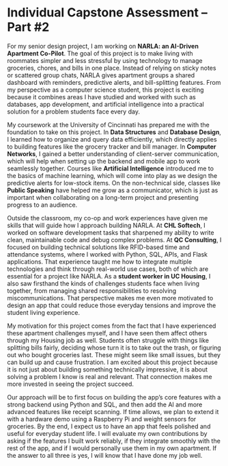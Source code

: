 # Individual Capstone Assessment – Part #2

For my senior design project, I am working on **NARLA: an AI-Driven Apartment Co-Pilot**. The goal of this project is to make living with roommates simpler and less stressful by using technology to manage groceries, chores, and bills in one place. Instead of relying on sticky notes or scattered group chats, NARLA gives apartment groups a shared dashboard with reminders, predictive alerts, and bill-splitting features. From my perspective as a computer science student, this project is exciting because it combines areas I have studied and worked with such as databases, app development, and artificial intelligence into a practical solution for a problem students face every day.  

My coursework at the University of Cincinnati has prepared me with the foundation to take on this project. In **Data Structures** and **Database Design**, I learned how to organize and query data efficiently, which directly applies to building features like the grocery tracker and bill manager. In **Computer Networks**, I gained a better understanding of client-server communication, which will help when setting up the backend and mobile app to work seamlessly together. Courses like **Artificial Intelligence** introduced me to the basics of machine learning, which will come into play as we design the predictive alerts for low-stock items. On the non-technical side, classes like **Public Speaking** have helped me grow as a communicator, which is just as important when collaborating on a long-term project and presenting progress to an audience.  

Outside the classroom, my co-op and work experiences have given me skills that will guide how I approach building NARLA. At **CHL Softech**, I worked on software development tasks that sharpened my ability to write clean, maintainable code and debug complex problems. At **QC Consulting**, I focused on building technical solutions like RFID-based time and attendance systems, where I worked with Python, SQL, APIs, and Flask applications. That experience taught me how to integrate multiple technologies and think through real-world use cases, both of which are essential for a project like NARLA. As a **student worker in UC Housing**, I also saw firsthand the kinds of challenges students face when living together, from managing shared responsibilities to resolving miscommunications. That perspective makes me even more motivated to design an app that could reduce those everyday tensions and improve the student living experience.  

My motivation for this project comes from the fact that I have experienced these apartment challenges myself, and I have seen them affect others through my Housing job as well. Students often struggle with things like splitting bills fairly, deciding whose turn it is to take out the trash, or figuring out who bought groceries last. These might seem like small issues, but they can build up and cause frustration. I am excited about this project because it is not just about building something technically impressive, it is about solving a problem I know is real and relevant. That connection makes me more invested in seeing the project succeed.  

Our approach will be to first focus on building the app’s core features with a strong backend using Python and SQL, and then add the AI and more advanced features like receipt scanning. If time allows, we plan to extend it with a hardware demo using a Raspberry Pi and weight sensors for groceries. By the end, I expect us to have an app that feels polished and useful for everyday student life. I will evaluate my own contributions by asking if the features I built work reliably, if they integrate smoothly with the rest of the app, and if I would personally use them in my own apartment. If the answer to all three is yes, I will know that I have done my job well.  
